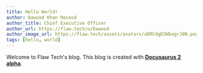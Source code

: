 ```yaml
---
title: Hello World!
author: Dawood Khan Masood
author_title: Chief Executive Officer
author_url: https://flaw.tech/u/Dawood
author_image_url: https://flaw.tech/assets/avatars/aDRCdgD3WbogrJ0N.png
tags: [hello, world]
---
```


Welcome to Flaw Tech's blog. This blog is created with [**Docusaurus 2 alpha**](https://v2.docusaurus.io/).